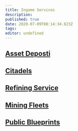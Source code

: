 ```yaml
---
title: Ingame Services
description: 
published: true
date: 2020-07-09T08:14:34.623Z
tags: 
editor: undefined
---
```


## [Asset Deposti](/services/ingame-services/asset-deposit)
## [Citadels](/services/ingame-services/citadels)
## [Refining Service](/services/ingame-services/highend-refining)
## [Mining Fleets](/services/ingame-services/mining-fleets)
## [Public Blueprints](/services/ingame-services/public-blueprints)
